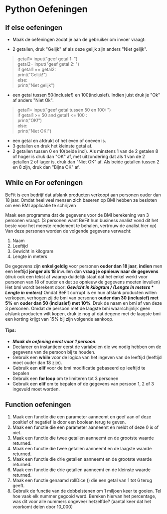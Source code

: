 # Python Oefeningen

## If else oefeningen

- Maak de oefeningen zodat je aan de gebruiker om invoer vraagt:

- 2 getallen, druk "Gelijk" af als deze gelijk zijn anders "Niet gelijk".
> getal1= input("geef getal 1: ")  
> getal2= input("geef getal 2: ")  
> if getal1 == getal2:  
>    print("Gelijk!")  
> else:  
>    print("Niet gelijk")  

- een getal tussen 50(inclusief) en 100(inclusief). Indien juist druk je "Ok" af anders "Niet Ok".
> getal1= input("geef getal tussen 50 en 100: ")  
> if getal1 >= 50 and getal1 <= 100 :  
>    print("OK!")  
> else:  
>    print("Niet OK!")  

- een getal en afdrukt of het even of oneven is.
- 3 getallen en druk het kleinste getal af.
- 2 getallen tussen 0 en 10(beide incl). Als minstens 1 van de 2 getalen 8 of hoger is druk dan "OK" af, met uitzondering dat als 1 van de 2 getallen 2 of lager is, druk dan "Niet OK" af. Als beide getallen tussen 2 en 8 zijn, druk dan "Bijna OK" af.

## While en For oefeningen

BeFit is een bedrijf dat afslank producten verkoopt aan personen ouder dan 18 jaar.
Omdat heel veel mensen zich baseren op BMI hebben ze besloten om een BMI applicatie te
schrijven

Maak een programma dat de gegevens voor de BMI berekening van 3 personen vraagt.
(3 personen want BeFit hun business analist vond dit het beste voor het meeste rendement te behalen, vertrouw de analist hier op)
Van deze personen worden de volgende gegevens verwacht:
1. Naam
2. Leeftijd
3. Gewicht in kilogram
4. Lengte in meters

De gegevens zijn **enkel geldig** voor personen **ouder dan 18 jaar**, **indien** men een leeftijd **jonger als 18** invullen dan **vraag je opnieuw naar de gegevens** (druk ook een tekst af waarop duidelijk staat dat het enkel werkt voor personen van 18 of ouder en dat ze opnieuw de gegevens moeten invullen)
Het bmi wordt berekent door: **_Gewicht in kilogram / (Lengte in meters * Lengte in meters)_**
Omdat BeFit corrupt is en hun afslank producten willen verkopen, verhogen zij de bmi van
personen **ouder dan 30 (inclusief) met 5%** en **ouder dan 50 (inclusief) met 10%**.
Druk de naam en bmi af van deze 3 personen.
Omdat de persoon met de laagste bmi waarschijnlijk geen afslank producten wilt kopen, druk je nog af dat degene met de laagste bmi een korting krijgt van 15% bij zijn volgende aankoop.

#### Tips:
- **_Maak de oefening eerst voor 1 persoon._**
- Declareer en instantieer eerst de variabelen die we nodig hebben om de gegevens van de
persoon bij te houden.
- Gebruik een **while** voor de logica van het ingeven van de leeftijd (leeftijd moet
ouder dan 18 zijn).
- Gebruik een **elif** voor de bmi modificatie gebaseerd op leeftijd te bepalen
- Gebruik een **for loop** om te limiteren tot 3 personen
- Gebruik een **elif** om te bepalen of de gegevens van persoon 1, 2 of 3
ingevuld moet worden.

## Function oefeningen

1. Maak een functie die een parameter aanneemt en geef aan of deze positief of negatief is
door een boolean terug te geven.
2. Maak een functie die een parameter aanneemt en meldt of deze 0 is of niet.
3. Maak een functie die twee getallen aanneemt en de grootste waarde returned.
4. Maak een functie die twee getallen aanneemt en de laagste waarde returned.
5. Maak een functie die drie getallen aanneemt en de grootste waarde returned.
6. Maak een functie die drie getallen aanneemt en de kleinste waarde returned.
7. Maak een functie genaamd rollDice () die een getal van 1 tot 6 terug geeft.
9. Gebruik de functie van de dobbelstenen om 1 miljoen keer te gooien. Tel hoe vaak elk
nummer gegooid werd.
Bereken hiervan het percentage, was dit voor alle nummers ongeveer hetzelfde?
(aantal keer dat het voorkomt delen door 10_000)
